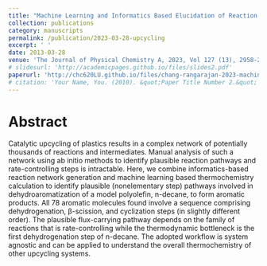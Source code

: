 ```yaml
---
title: "Machine Learning and Informatics Based Elucidation of Reaction Pathways for Upcycling Model Polyolefin to Aromatics"
collection: publications
category: manuscripts
permalink: /publication/2023-03-28-upcycling
excerpt: ' '
date: 2013-03-28
venue: 'The Journal of Physical Chemistry A, 2023, Vol 127 (13), 2958-2966'
# slidesurl: 'http://academicpages.github.io/files/slides2.pdf'
paperurl: 'http://chc620LU.github.io/files/chang-rangarajan-2023-machine-learning-and-informatics-based-elucidation-of-reaction-pathways-for-upcycling-model.pdf'
# citation: 'Your Name, You. (2010). &quot;Paper Title Number 2.&quot; <i>Journal 1</i>. 1(2).'
---
```

Abstract
======
Catalytic upcycling of plastics results in a complex network of potentially thousands of reactions and intermediates. Manual analysis of such a network using ab initio methods to identify plausible reaction pathways and rate-controlling steps is intractable. Here, we combine informatics-based reaction network generation and machine learning based thermochemistry calculation to identify plausible (nonelementary step) pathways involved in dehydroaromatization of a model polyolefin, n-decane, to form aromatic products. All 78 aromatic molecules found involve a sequence comprising dehydrogenation, β-scission, and cyclization steps (in slightly different order). The plausible flux-carrying pathway depends on the family of reactions that is rate-controlling while the thermodynamic bottleneck is the first dehydrogenation step of n-decane. The adopted workflow is system agnostic and can be applied to understand the overall thermochemistry of other upcycling systems.